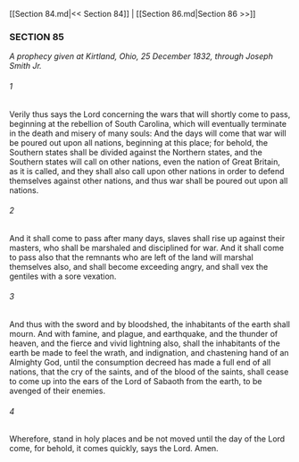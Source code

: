 [[Section 84.md|<< Section 84]]  |  [[Section 86.md|Section 86 >>]]

### SECTION 85

*A prophecy given at Kirtland, Ohio, 25 December 1832, through Joseph Smith Jr.*

###### 1
Verily thus says the Lord concerning the wars that will shortly come to pass, beginning at the rebellion of South Carolina, which will eventually terminate in the death and misery of many souls: And the days will come that war will be poured out upon all nations, beginning at this place; for behold, the Southern states shall be divided against the Northern states, and the Southern states will call on other nations, even the nation of Great Britain, as it is called, and they shall also call upon other nations in order to defend themselves against other nations, and thus war shall be poured out upon all nations.

###### 2
And it shall come to pass after many days, slaves shall rise up against their masters, who shall be marshaled and disciplined for war. And it shall come to pass also that the remnants who are left of the land will marshal themselves also, and shall become exceeding angry, and shall vex the gentiles with a sore vexation.

###### 3
And thus with the sword and by bloodshed, the inhabitants of the earth shall mourn. And with famine, and plague, and earthquake, and the thunder of heaven, and the fierce and vivid lightning also, shall the inhabitants of the earth be made to feel the wrath, and indignation, and chastening hand of an Almighty God, until the consumption decreed has made a full end of all nations, that the cry of the saints, and of the blood of the saints, shall cease to come up into the ears of the Lord of Sabaoth from the earth, to be avenged of their enemies.

###### 4
Wherefore, stand in holy places and be not moved until the day of the Lord come, for behold, it comes quickly, says the Lord. Amen.